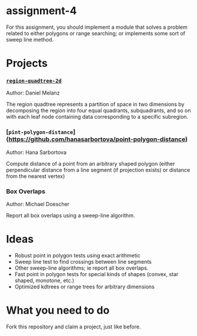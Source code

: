 assignment-4
============
For this assignment, you should implement a module that solves a problem related to either polygons or range searching; or implements some sort of sweep line method.

# Projects

### [`region-quadtree-2d`](https://github.com/melanz/region-quadtree-2d)

Author: Daniel Melanz

The region quadtree represents a partition of space in two dimensions by decomposing the region into four equal quadrants, subquadrants, and so on with each leaf node containing data corresponding to a specific subregion.

### [`pint-polygon-distance`] (https://github.com/hanasarbortova/point-polygon-distance)

Author: Hana Sarbortova

Compute distance of a point from an arbitrary shaped polygon (either perpendicular
distance from a line segment (if projection exists) or distance from the nearest vertex)

### Box Overlaps

Author: Michael Doescher

Report all box overlaps using a sweep-line algorithm.

# Ideas

* Robust point in polygon tests using exact arithmetic
* Sweep line test to find crossings between line segments
* Other sweep-line algorithms; ie report all box overlaps.
* Fast point in polygon tests for special kinds of shapes (convex, star shaped, monotone, etc.)
* Optimized kdtrees or range trees for arbitrary dimensions

# What you need to do

Fork this repository and claim a project, just like before.

